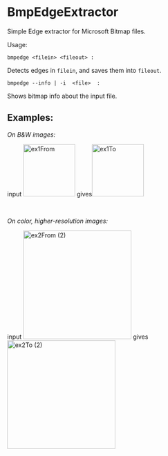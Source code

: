 # BmpEdgeExtractor
Simple Edge extractor for Microsoft Bitmap files.

Usage: 

    bmpedge <filein> <fileout> : 
   Detects edges in ```filein```, and saves them into ```fileout```.
    
    bmpedge --info | -i  <file>  : 
   Shows bitmap info about the input file.
    
    
## Examples:
<i><em>On B&W images:</i></em>

  input
  <img width="120" alt="ex1From" src="https://user-images.githubusercontent.com/24901834/147371070-8a6bb3b2-ecd4-4709-8661-65860a86296b.png">
  gives<img width="120" alt="ex1To" src="https://user-images.githubusercontent.com/24901834/147371071-ea7ff7e4-5c0a-490f-8c0b-5c5192ce9c57.png">
  
<br />

<i><em>On color, higher-resolution images:</em></i>

  input
  <img width="250" alt="ex2From (2)" src="https://user-images.githubusercontent.com/24901834/147371376-976e7e10-0412-41e9-9fa6-8f0d10a57f54.png">
  gives
  <img width="250" alt="ex2To (2)" src="https://user-images.githubusercontent.com/24901834/147371374-2064c2c7-3631-4555-b51c-ea96a37c30d6.png">


